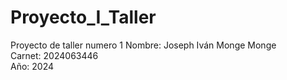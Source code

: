 # Proyecto_I_Taller
Proyecto de taller numero 1
Nombre: Joseph Iván Monge Monge  
Carnet: 2024063446  
Año: 2024  
